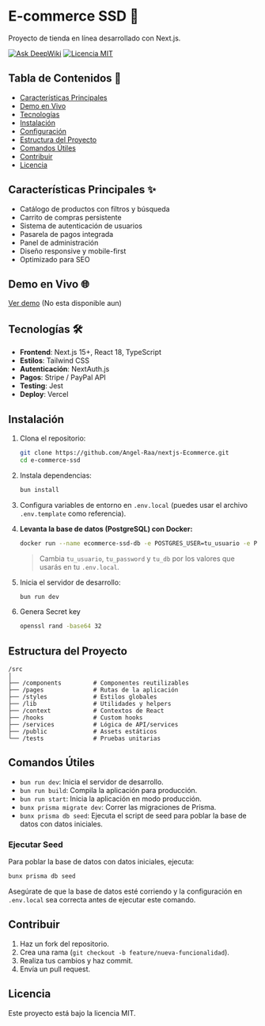 # E-commerce SSD 🛒

Proyecto de tienda en línea desarrollado con Next.js.

[![Ask DeepWiki](https://deepwiki.com/badge.svg)](https://deepwiki.com/Angel-Raa/nextjs-Ecommerce)
[![Licencia MIT](https://img.shields.io/badge/Licencia-MIT-green.svg)](https://opensource.org/licenses/MIT)

## Tabla de Contenidos 📖

- [Características Principales](#características-principales-)
- [Demo en Vivo](#demo-en-vivo-)
- [Tecnologías](#tecnologías-)
- [Instalación](#instalación-)
- [Configuración](#configuración-)
- [Estructura del Proyecto](#estructura-del-proyecto-)
- [Comandos Útiles](#comandos-útiles-)
- [Contribuir](#contribuir-)
- [Licencia](#licencia-)

## Características Principales ✨

- Catálogo de productos con filtros y búsqueda
- Carrito de compras persistente
- Sistema de autenticación de usuarios
- Pasarela de pagos integrada
- Panel de administración
- Diseño responsive y mobile-first
- Optimizado para SEO

## Demo en Vivo 🌐

[Ver demo]() (No esta  disponible aun)

## Tecnologías 🛠️

- **Frontend**: Next.js 15+, React 18, TypeScript
- **Estilos**: Tailwind CSS 
- **Autenticación**: NextAuth.js
- **Pagos**: Stripe / PayPal API
- **Testing**: Jest
- **Deploy**: Vercel


## Instalación

1. Clona el repositorio:

    ```bash
    git clone https://github.com/Angel-Raa/nextjs-Ecommerce.git
    cd e-commerce-ssd
    ```

2. Instala dependencias:

    ```bash
    bun install
    ```

3. Configura variables de entorno en `.env.local` (puedes usar el archivo `.env.template` como referencia).

4. **Levanta la base de datos (PostgreSQL) con Docker:**

    ```bash
    docker run --name ecommerce-ssd-db -e POSTGRES_USER=tu_usuario -e POSTGRES_PASSWORD=tu_password -e POSTGRES_DB=tu_db -p 5432:5432 -d postgres:15
    ```

    > Cambia `tu_usuario`, `tu_password` y `tu_db` por los valores que usarás en tu `.env.local`.

5. Inicia el servidor de desarrollo:

    ```bash
    bun run dev
    ```

6. Genera  Secret key

    ```bash
    openssl rand -base64 32
    ```

## Estructura del Proyecto

```
/src
│
├── /components         # Componentes reutilizables
├── /pages              # Rutas de la aplicación
├── /styles             # Estilos globales
├── /lib                # Utilidades y helpers
├── /context            # Contextos de React
├── /hooks              # Custom hooks
├── /services           # Lógica de API/services
├── /public             # Assets estáticos
└── /tests              # Pruebas unitarias
```
## Comandos Útiles

- `bun run dev`: Inicia el servidor de desarrollo.
- `bun run build`: Compila la aplicación para producción.
- `bun run start`: Inicia la aplicación en modo producción.
- `bunx prisma migrate dev`: Correr las migraciones de Prisma.
- `bunx prisma db seed`: Ejecuta el script de seed para poblar la base de datos con datos iniciales.

### Ejecutar Seed

Para poblar la base de datos con datos iniciales, ejecuta:

```bash
bunx prisma db seed
```

Asegúrate de que la base de datos esté corriendo y la configuración en `.env.local` sea correcta antes de ejecutar este comando.

## Contribuir

1. Haz un fork del repositorio.
2. Crea una rama (`git checkout -b feature/nueva-funcionalidad`).
3. Realiza tus cambios y haz commit.
4. Envía un pull request.

## Licencia

Este proyecto está bajo la licencia MIT.
